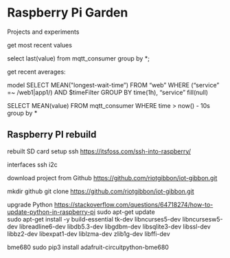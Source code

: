 # Raspberry Pi Garden

Projects and experiments




get most recent values

select last(value) from mqtt_consumer group by *;


get recent averages:

model
SELECT MEAN("longest-wait-time”) FROM “web” WHERE (“service” =~ /web1|app1/) AND $timeFilter GROUP BY time(1h), “service” fill(null)

SELECT MEAN(value) FROM mqtt_consumer   WHERE time > now() - 10s group by * 




## Raspberry PI rebuild

rebuilt SD card
setup ssh https://itsfoss.com/ssh-into-raspberry/

interfaces
ssh
i2c

download project from Github
https://github.com/riotgibbon/iot-gibbon.git

mkdir github
git clone https://github.com/riotgibbon/iot-gibbon.git


upgrade Python
https://stackoverflow.com/questions/64718274/how-to-update-python-in-raspberry-pi
sudo apt-get update    
sudo apt-get install -y build-essential tk-dev libncurses5-dev libncursesw5-dev libreadline6-dev libdb5.3-dev libgdbm-dev libsqlite3-dev libssl-dev libbz2-dev libexpat1-dev liblzma-dev zlib1g-dev libffi-dev

bme680
sudo pip3 install adafruit-circuitpython-bme680